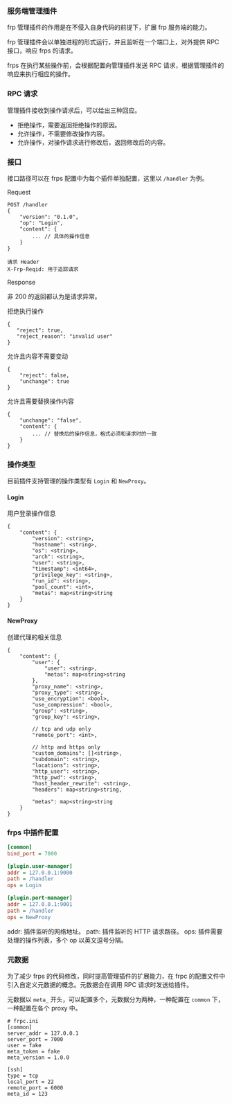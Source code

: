 ### 服务端管理插件

frp 管理插件的作用是在不侵入自身代码的前提下，扩展 frp 服务端的能力。

frp 管理插件会以单独进程的形式运行，并且监听在一个端口上，对外提供 RPC 接口，响应 frps 的请求。

frps 在执行某些操作前，会根据配置向管理插件发送 RPC 请求，根据管理插件的响应来执行相应的操作。

### RPC 请求

管理插件接收到操作请求后，可以给出三种回应。

* 拒绝操作，需要返回拒绝操作的原因。
* 允许操作，不需要修改操作内容。
* 允许操作，对操作请求进行修改后，返回修改后的内容。

### 接口

接口路径可以在 frps 配置中为每个插件单独配置，这里以 `/handler` 为例。

Request

```
POST /handler
{
    "version": "0.1.0",
    "op": "Login",
    "content": {
        ... // 具体的操作信息
    }
}

请求 Header
X-Frp-Reqid: 用于追踪请求
```

Response

非 200 的返回都认为是请求异常。

拒绝执行操作

```
{
   "reject": true,
   "reject_reason": "invalid user"
}
```

允许且内容不需要变动

```
{
    "reject": false,
    "unchange": true
}
```

允许且需要替换操作内容

```
{
    "unchange": "false",
    "content": {
        ... // 替换后的操作信息，格式必须和请求时的一致
    }
}
```

### 操作类型

目前插件支持管理的操作类型有 `Login` 和 `NewProxy`。

#### Login

用户登录操作信息

```
{
    "content": {
        "version": <string>,
        "hostname": <string>,
        "os": <string>,
        "arch": <string>,
        "user": <string>,
        "timestamp": <int64>,
        "privilege_key": <string>,
        "run_id": <string>,
        "pool_count": <int>,
        "metas": map<string>string
    }
}
```

#### NewProxy

创建代理的相关信息

```
{
    "content": {
        "user": {
            "user": <string>,
            "metas": map<string>string
        },
        "proxy_name": <string>,
        "proxy_type": <string>,
        "use_encryption": <bool>,
        "use_compression": <bool>,
        "group": <string>,
        "group_key": <string>,

        // tcp and udp only
        "remote_port": <int>,

        // http and https only
        "custom_domains": []<string>,
        "subdomain": <string>,
        "locations": <string>,
        "http_user": <string>,
        "http_pwd": <string>,
        "host_header_rewrite": <string>,
        "headers": map<string>string,

        "metas": map<string>string
    }
}
```

### frps 中插件配置

```ini
[common]
bind_port = 7000

[plugin.user-manager]
addr = 127.0.0.1:9000
path = /handler
ops = Login

[plugin.port-manager]
addr = 127.0.0.1:9001
path = /handler
ops = NewProxy
```

addr: 插件监听的网络地址。
path: 插件监听的 HTTP 请求路径。
ops: 插件需要处理的操作列表，多个 op 以英文逗号分隔。

### 元数据

为了减少 frps 的代码修改，同时提高管理插件的扩展能力，在 frpc 的配置文件中引入自定义元数据的概念。元数据会在调用 RPC 请求时发送给插件。

元数据以 `meta_` 开头，可以配置多个，元数据分为两种，一种配置在 `common` 下，一种配置在各个 proxy 中。

```
# frpc.ini
[common]
server_addr = 127.0.0.1
server_port = 7000
user = fake
meta_token = fake
meta_version = 1.0.0

[ssh]
type = tcp
local_port = 22
remote_port = 6000
meta_id = 123
```
